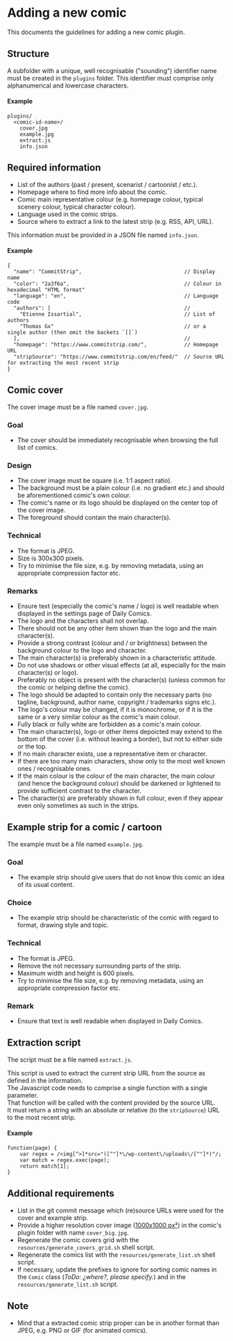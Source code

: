 # Adding a new comic
This documents the guidelines for adding a new comic plugin.

## Structure
A subfolder with a unique, well recognisable ("sounding") identifier name must be created in the `plugins` folder.
This identifier must comprise only alphanumerical and lowercase characters.

#### Example
```
plugins/
  <comic-id-name>/
    cover.jpg
    example.jpg
    extract.js
    info.json
```

## Required information
- List of the authors (past / present, scenarist / cartoonist / etc.).
- Homepage where to find more info about the comic.
- Comic main representative colour (e.g. homepage colour, typical scenery colour, typical character colour).
- Language used in the comic strips.
- Source where to extract a link to the latest strip (e.g. RSS, API, URL).

This information must be provided in a JSON file named `info.json`.

#### Example
```
{
  "name": "CommitStrip",                                 // Display name
  "color": "2a3f6a",                                     // Colour in hexadecimal "HTML format"
  "language": "en",                                      // Language code
  "authors": [                                           //
    "Etienne Issartial",                                 // List of authors
    "Thomas Gx"                                          // or a single author (then omit the backets `[]`)
  ],                                                     //
  "homepage": "https://www.commitstrip.com/",            // Homepage URL
  "stripSource": "https://www.commitstrip.com/en/feed/"  // Source URL for extracting the most recent strip
}
```

## Comic cover
The cover image must be a file named `cover.jpg`.

### Goal
- The cover should be immediately recognisable when browsing the full list of comics.

### Design
- The cover image must be square (i.e. 1:1 aspect ratio).
- The background must be a plain colour (i.e. no gradient etc.) and should be aforementioned comic's own colour.
- The comic's name or its logo should be displayed on the center top of the cover image.
- The foreground should contain the main character(s).

### Technical
- The format is JPEG.
- Size is 300x300 pixels.
- Try to minimise the file size, e.g. by removing metadata, using an appropriate compression factor etc.

### Remarks
- Ensure text (especially the comic's name / logo) is well readable when displayed in the settings page of Daily Comics.
- The logo and the characters shall not overlap.
- There should not be any other item shown than the logo and the main character(s).
- Provide a strong contrast (colour and / or brightness) between the background colour to the logo and character.
- The main character(s) is preferably shown in a characteristic attitude.
- Do not use shadows or other visual effects (at all, especially for the main character(s) or logo).
- Preferably no object is present with the character(s) (unless common for the comic or helping define the comic).
- The logo should be adapted to contain only the necessary parts (no tagline, background, author name, copyright / trademarks signs etc.).
- The logo's colour may be changed, if it is monochrome, or if it is the same or a very similar colour as the comic's main colour.
- Fully black or fully white are forbidden as a comic's main colour.
- The main character(s), logo or other items depoicted may extend to the bottom of the cover (i.e. without leaving a border), but not to either side or the top.
- If no main character exists, use a representative item or character.
- If there are too many main characters, show only to the most well known ones / recognisable ones.
- If the main colour is the colour of the main character, the main colour (and hence the background colour) should be darkened or lightened to provide sufficient contrast to the character.
- The character(s) are preferably shown in full colour, even if they appear even only sometimes as such in the strips.

## Example strip for a comic / cartoon
The example must be a file named `example.jpg`.

### Goal
- The example strip should give users that do not know this comic an idea of its usual content.

### Choice
- The example strip should be characteristic of the comic with regard to format, drawing style and topic.

### Technical
- The format is JPEG.
- Remove the not necessary surrounding parts of the strip.
- Maximum width and height is 600 pixels.
- Try to minimise the file size, e.g. by removing metadata, using an appropriate compression factor etc.

### Remark
- Ensure that text is well readable when displayed in Daily Comics.


## Extraction script
The script must be a file named `extract.js`.

This script is used to extract the current strip URL from the source as defined in the information.  
The Javascript code needs to comprise a single function with a single parameter.  
That function will be called with the content provided by the source URL.  
It must return a string with an absolute or relative (to the `stripSource`) URL to the most recent strip.

#### Example
```
function(page) {
    var regex = /<img[^>]*src="([^"]*\/wp-content\/uploads\/[^"]*)"/;
    var match = regex.exec(page);
    return match[1];
}
```

## Additional requirements
- List in the git commit message which (re)source URLs were used for the cover and example strip.
- Provide a higher resolution cover image ([1000x1000 px²](https://github.com/tardypad/sailfishos-daily-comics/pull/86#issuecomment-491614824)) in the comic's plugin folder with name `cover_big.jpg`.
- Regenerate the comic covers grid with the `resources/generate_covers_grid.sh` shell script.
- Regenerate the comics list with the `resources/generate_list.sh` shell script.
- If necessary, update the prefixes to ignore for sorting comic names in the `Comic` class (*ToDo: ¿where?, please specify.*) and in the `resources/generate_list.sh` script.

## Note
- Mind that a extracted comic strip proper can be in another format than JPEG, e.g. PNG or GIF (for animated comics).

